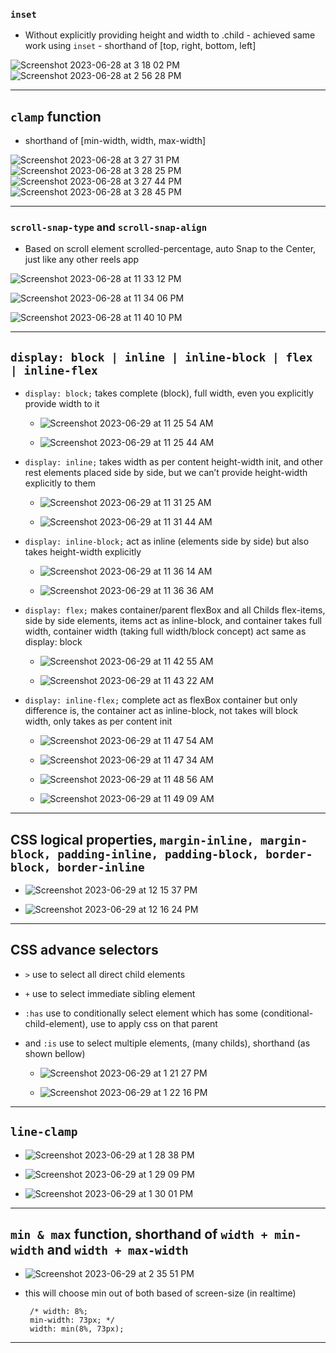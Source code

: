 ### `inset`
 - Without explicitly providing height and width to .child - achieved same work using `inset` -  shorthand of [top, right, bottom, left]

![Screenshot 2023-06-28 at 3 18 02 PM](https://github.com/workLokeshVishwakarma/learning-notes/assets/121422811/9de5fb62-06bb-4766-8d03-af45c249ed4a)
![Screenshot 2023-06-28 at 2 56 28 PM](https://github.com/workLokeshVishwakarma/learning-notes/assets/121422811/b130272f-efe9-4cba-9748-5a5163daf138)

<hr />

## `clamp` function
 - shorthand of [min-width, width, max-width]

![Screenshot 2023-06-28 at 3 27 31 PM](https://github.com/workLokeshVishwakarma/learning-notes/assets/121422811/3a3f0c85-e235-4bbf-b2bd-855e4b8c4ba6)
![Screenshot 2023-06-28 at 3 28 25 PM](https://github.com/workLokeshVishwakarma/learning-notes/assets/121422811/d5cac9e4-1e7e-41d4-be47-672c36b8a3fd)
![Screenshot 2023-06-28 at 3 27 44 PM](https://github.com/workLokeshVishwakarma/learning-notes/assets/121422811/8bd506b5-0173-4166-8ce2-6e57ad55f591)
![Screenshot 2023-06-28 at 3 28 45 PM](https://github.com/workLokeshVishwakarma/learning-notes/assets/121422811/1157a402-8375-492e-9371-b98e53128b14)

<hr />

### `scroll-snap-type` and `scroll-snap-align`
 - Based on scroll element scrolled-percentage, auto Snap to the Center, just like any other reels app

![Screenshot 2023-06-28 at 11 33 12 PM](https://github.com/workLokeshVishwakarma/learning-notes/assets/121422811/286a5bf5-790c-4c5a-811b-bb44e848fbf2)

![Screenshot 2023-06-28 at 11 34 06 PM](https://github.com/workLokeshVishwakarma/learning-notes/assets/121422811/416a855d-febb-4ea5-8422-126701d439f7)

![Screenshot 2023-06-28 at 11 40 10 PM](https://github.com/workLokeshVishwakarma/learning-notes/assets/121422811/e98d93c1-4b87-4bb7-8b42-846f92c732ad)

<hr />

## `display: block | inline | inline-block | flex | inline-flex`

 - `display: block;` takes complete (block), full width, even you explicitly provide width to it

    - ![Screenshot 2023-06-29 at 11 25 54 AM](https://github.com/workLokeshVishwakarma/learning-notes/assets/121422811/2eac26fa-0f79-41a0-a7c1-5279e8d948f7)

    - ![Screenshot 2023-06-29 at 11 25 44 AM](https://github.com/workLokeshVishwakarma/learning-notes/assets/121422811/cc7009c7-2f34-46d5-a4c7-6994b701372b)

- `display: inline;` takes width as per content height-width init, and other rest elements placed side by side, but we can’t provide height-width explicitly to them

    - ![Screenshot 2023-06-29 at 11 31 25 AM](https://github.com/workLokeshVishwakarma/learning-notes/assets/121422811/1a4dfbba-1d9b-4fbb-bdca-49c563077ca1)

    - ![Screenshot 2023-06-29 at 11 31 44 AM](https://github.com/workLokeshVishwakarma/learning-notes/assets/121422811/6c0d3b58-ff65-4e4b-8c7b-882f52c4d91b)

 - `display: inline-block;` act as inline (elements side by side) but also takes height-width explicitly

    - ![Screenshot 2023-06-29 at 11 36 14 AM](https://github.com/workLokeshVishwakarma/learning-notes/assets/121422811/45813bb0-a2f0-4444-ae26-3aff37e909b2)

    - ![Screenshot 2023-06-29 at 11 36 36 AM](https://github.com/workLokeshVishwakarma/learning-notes/assets/121422811/550e6665-6748-4450-89f8-5b8236f24e33)

 - `display: flex;` makes container/parent flexBox and all Childs flex-items, side by side elements, items act as inline-block, and container takes full width, container width (taking full width/block concept) act same as display: block

     - ![Screenshot 2023-06-29 at 11 42 55 AM](https://github.com/workLokeshVishwakarma/learning-notes/assets/121422811/cf4bf884-ccf7-40bc-ba01-50ecbafacf21)
  
     - ![Screenshot 2023-06-29 at 11 43 22 AM](https://github.com/workLokeshVishwakarma/learning-notes/assets/121422811/10483b60-3c50-4467-bf3d-9b6deb8e6d8a)

 - `display: inline-flex;` complete act as flexBox container but only difference is, the container act as inline-block, not takes will block width, only takes as per content init

     - ![Screenshot 2023-06-29 at 11 47 54 AM](https://github.com/workLokeshVishwakarma/learning-notes/assets/121422811/355951f0-159c-494a-836c-09c4385c7ab4)
  
     - ![Screenshot 2023-06-29 at 11 47 34 AM](https://github.com/workLokeshVishwakarma/learning-notes/assets/121422811/f23b89d8-ce90-4d50-be8a-7577f640b850)

     - ![Screenshot 2023-06-29 at 11 48 56 AM](https://github.com/workLokeshVishwakarma/learning-notes/assets/121422811/ce2a5369-3606-4bfb-9d75-fae4275245ab)

     -  ![Screenshot 2023-06-29 at 11 49 09 AM](https://github.com/workLokeshVishwakarma/learning-notes/assets/121422811/4889729e-699d-4913-a96f-24130089f384)

<hr />

## CSS logical properties, `margin-inline, margin-block, padding-inline, padding-block, border-block, border-inline`

 - ![Screenshot 2023-06-29 at 12 15 37 PM](https://github.com/workLokeshVishwakarma/learning-notes/assets/121422811/97210dc4-699a-4be1-b79d-c3246654cdb3)

 - ![Screenshot 2023-06-29 at 12 16 24 PM](https://github.com/workLokeshVishwakarma/learning-notes/assets/121422811/478d851f-7b88-4247-9283-ae497b954423)

<hr />

## CSS advance selectors

- `>` use to select all direct child elements
- `+` use to select immediate sibling element
- `:has` use to conditionally select element which has some (conditional-child-element), use to apply css on that parent
- and `:is` use to select multiple elements, (many childs), shorthand (as shown bellow)

    - ![Screenshot 2023-06-29 at 1 21 27 PM](https://github.com/workLokeshVishwakarma/learning-notes/assets/121422811/b154f9e8-46a9-4e94-9377-5ab12138bb92)

    - ![Screenshot 2023-06-29 at 1 22 16 PM](https://github.com/workLokeshVishwakarma/learning-notes/assets/121422811/9d64debb-ed0b-4bdc-985b-32ac4cf058bc)

<hr />

##  `line-clamp`

 - ![Screenshot 2023-06-29 at 1 28 38 PM](https://github.com/workLokeshVishwakarma/learning-notes/assets/121422811/fa2397a1-465b-4907-ba6a-325d6ce471b2)
 
 - ![Screenshot 2023-06-29 at 1 29 09 PM](https://github.com/workLokeshVishwakarma/learning-notes/assets/121422811/6659fc22-8f68-4a58-86af-04e7e7287482)

 - ![Screenshot 2023-06-29 at 1 30 01 PM](https://github.com/workLokeshVishwakarma/learning-notes/assets/121422811/16b93615-3a98-45cd-95a1-5aa1f9f51243)

<hr />

## `min & max` function, shorthand of `width + min-width` and `width + max-width`

- ![Screenshot 2023-06-29 at 2 35 51 PM](https://github.com/workLokeshVishwakarma/learning-notes/assets/121422811/476e09a1-67b7-44e2-8fc3-399379af6805)

- this will choose min out of both based of screen-size (in realtime)
  ```
   /* width: 8%;
   min-width: 73px; */
   width: min(8%, 73px);
  ```

<hr />
